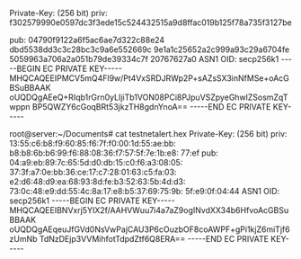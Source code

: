 Private-Key: (256 bit)
priv:
    f302579990e0597dc3f3ede15c524432515a9d8ffac019b125f78a735f3127be


pub:
    04790f9122a6f5ac6ae7d322c88e24
    dbd5538dd3c3c28bc3c9a6e552669c
    9e1a1c25652a2c999a93c29a6704fe
    5059963a706a2a051b79de39334c7f
    20767627a0
ASN1 OID: secp256k1
-----BEGIN EC PRIVATE KEY-----
MHQCAQEEIPMCV5mQ4Fl9w/Pt4VxSRDJRWp2P+sAZsSX3inNfMSe+oAcGBSuBBAAK
oUQDQgAEeQ+RIqb1rGrn0yLIjiTb1VON08PCi8PJpuVSZpyeGhwlZSosmZqTwppn
BP5QWZY6cGoqBRt53jkzTH8gdnYnoA==
-----END EC PRIVATE KEY-----





root@server:~/Documents# cat testnetalert.hex
Private-Key: (256 bit)
priv:
    13:55:c6:b8:f9:60:85:f6:7f:f0:00:1d:55:ae:bb:
    b8:b8:6b:b6:99:f6:88:08:36:f7:57:5f:7e:1b:e8:
    77:ef
pub:
    04:a9:eb:89:7c:65:5d:d0:db:15:c0:f6:a3:08:05:
    37:3f:a7:0e:bb:36:ce:17:c7:28:01:63:c5:fa:03:
    e2:d6:48:d9:ea:68:93:8d:fe:b3:52:63:5b:4d:d3:
    73:0c:48:e9:dd:55:4c:8a:17:e8:b5:37:69:75:9b:
    5f:e9:0f:04:44
ASN1 OID: secp256k1
-----BEGIN EC PRIVATE KEY-----
MHQCAQEEIBNVxrj5YIX2f/AAHVWuu7i4a7aZ9ogINvdXX34b6HfvoAcGBSuBBAAK
oUQDQgAEqeuJfGVd0NsVwPajCAU3P6cOuzbOF8coAWPF+gPi1kjZ6miTjf6zUmNb
TdNzDEjp3VVMihfotTdpdZtf6Q8ERA==
-----END EC PRIVATE KEY-----
